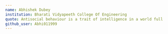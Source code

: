 ```yaml
---
name: Abhishek Dubey
institution: Bharati Vidyapeeth College Of Engineering
quote: Antisocial behaviour is a trait of intelligence in a world full of conformists.
github_user: Abhi011999
---
```

